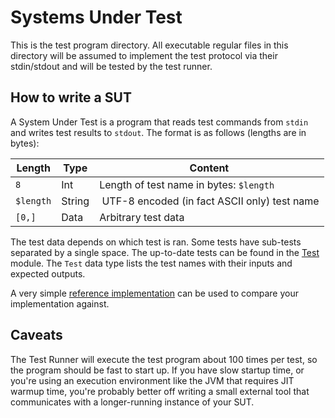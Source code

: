# Systems Under Test

This is the test program directory. All executable regular files in this
directory will be assumed to implement the test protocol via their stdin/stdout
and will be tested by the test runner.

## How to write a SUT

A System Under Test is a program that reads test commands from `stdin` and
writes test results to `stdout`. The format is as follows (lengths are in
bytes):

Length    | Type   | Content
--------- | ------ | -------
`8`       | Int    | Length of test name in bytes: `$length`
`$length` | String | UTF-8 encoded (in fact ASCII only) test name
`[0,]`    | Data   | Arbitrary test data

The test data depends on which test is ran. Some tests have sub-tests separated
by a single space. The up-to-date tests can be found in the
[Test](../src/Network/Tox/ExternalTest/Test.hs) module. The `Test` data type
lists the test names with their inputs and expected outputs.

A very simple [reference implementation](../src/TestClient.hs) can be used to
compare your implementation against.

## Caveats

The Test Runner will execute the test program about 100 times per test, so the
program should be fast to start up. If you have slow startup time, or you're
using an execution environment like the JVM that requires JIT warmup time,
you're probably better off writing a small external tool that communicates with
a longer-running instance of your SUT.
